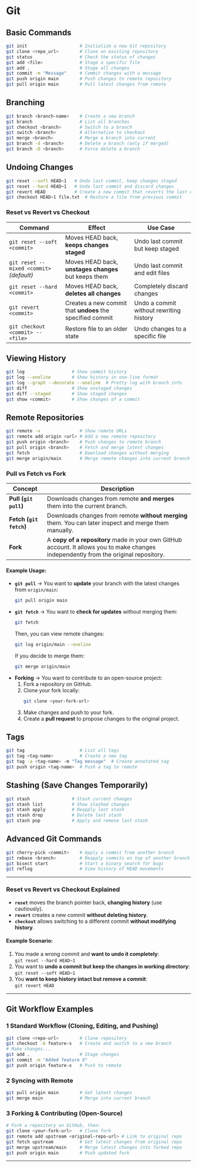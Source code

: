 # Git

## Basic Commands
```bash
git init                	# Initialize a new Git repository
git clone <repo_url>    	# Clone an existing repository
git status              	# Check the status of changes
git add <file>          	# Stage a specific file
git add .               	# Stage all changes
git commit -m "Message" 	# Commit changes with a message
git push origin main    	# Push changes to remote repository
git pull origin main    	# Pull latest changes from remote
```

## Branching
```bash
git branch <branch-name>    # Create a new branch
git branch                  # List all branches
git checkout <branch>       # Switch to a branch
git switch <branch>         # Alternative to checkout
git merge <branch>          # Merge a branch into current
git branch -d <branch>      # Delete a branch (only if merged)
git branch -D <branch>      # Force delete a branch
```

## Undoing Changes

```bash
git reset --soft HEAD~1   # Undo last commit, keep changes staged
git reset --hard HEAD~1   # Undo last commit and discard changes
git revert HEAD           # Create a new commit that reverts the last commit
git checkout HEAD~1 file.txt  # Restore a file from previous commit
```

### Reset vs Revert vs Checkout
| Command | Effect | Use Case |
|---------|--------|----------|
| `git reset --soft <commit>` | Moves HEAD back, **keeps changes staged** | Undo last commit but keep staged |
| `git reset --mixed <commit>` *(default)* | Moves HEAD back, **unstages changes** but keeps them | Undo last commit and edit files |
| `git reset --hard <commit>` | Moves HEAD back, **deletes all changes** | Completely discard changes |
| `git revert <commit>` | Creates a new commit that **undoes** the specified commit | Undo a commit without rewriting history |
| `git checkout <commit> -- <file>` | Restore file to an older state | Undo changes to a specific file |

## Viewing History
```bash
git log                  # Show commit history
git log --oneline        # Show history in one-line format
git log --graph --decorate --oneline  # Pretty log with branch info
git diff                 # Show unstaged changes
git diff --staged        # Show staged changes
git show <commit>        # Show changes of a commit
```

## Remote Repositories
```bash
git remote -v               # Show remote URLs
git remote add origin <url> # Add a new remote repository
git push origin <branch>    # Push changes to remote branch
git pull origin <branch>    # Fetch and merge latest changes
git fetch                   # Download changes without merging
git merge origin/main       # Merge remote changes into current branch
```

### Pull vs Fetch vs Fork
| Concept | Description |
|---------|-------------|
| **Pull (`git pull`)** | Downloads changes from remote **and merges** them into the current branch. |
| **Fetch (`git fetch`)** | Downloads changes from remote **without merging** them. You can later inspect and merge them manually. |
| **Fork** | A **copy of a repository** made in your own GitHub account. It allows you to make changes independently from the original repository. |

#### Example Usage:
- **`git pull`** → You want to **update** your branch with the latest changes from `origin/main`:
  ```bash
  git pull origin main
  ```
- **`git fetch`** → You want to **check for updates** without merging them:
  ```bash
  git fetch
  ```
  Then, you can view remote changes:
  ```bash
  git log origin/main --oneline
  ```
  If you decide to merge them:
  ```bash
  git merge origin/main
  ```
- **Forking** → You want to contribute to an open-source project:
  1. Fork a repository on GitHub.
  2. Clone your fork locally:
     ```bash
     git clone <your-fork-url>
     ```
  3. Make changes and push to your fork.
  4. Create a **pull request** to propose changes to the original project.

## Tags
```bash
git tag                     # List all tags
git tag <tag-name>          # Create a new tag
git tag -a <tag-name> -m "Tag message"  # Create annotated tag
git push origin <tag-name>  # Push a tag to remote
```

## Stashing (Save Changes Temporarily)
```bash
git stash                # Stash current changes
git stash list           # Show stashed changes
git stash apply          # Reapply last stash
git stash drop           # Delete last stash
git stash pop            # Apply and remove last stash
```

## Advanced Git Commands
```bash
git cherry-pick <commit>    # Apply a commit from another branch
git rebase <branch>         # Reapply commits on top of another branch
git bisect start            # Start a binary search for bugs
git reflog                  # View history of HEAD movements
```

---
### Reset vs Revert vs Checkout Explained
- **`reset`** moves the branch pointer back, **changing history** (use cautiously).
- **`revert`** creates a new commit **without deleting history**.
- **`checkout`** allows switching to a different commit **without modifying history**.

#### Example Scenario:
1. You made a wrong commit and **want to undo it completely**:  
   `git reset --hard HEAD~1`
2. You want to **undo a commit but keep the changes in working directory**:  
   `git reset --soft HEAD~1`
3. You **want to keep history intact but remove a commit**:  
   `git revert HEAD`

---
## Git Workflow Examples

### 1️ Standard Workflow (Cloning, Editing, and Pushing)
```bash
git clone <repo-url>        # Clone repository
git checkout -b feature-x   # Create and switch to a new branch
# Make changes...
git add .                   # Stage changes
git commit -m "Added feature X"
git push origin feature-x   # Push to remote
```

### 2️ Syncing with Remote
```bash
git pull origin main        # Get latest changes
git merge main              # Merge into current branch
```

### 3 Forking & Contributing (Open-Source)
```bash
# Fork a repository on GitHub, then:
git clone <your-fork-url>   # Clone fork
git remote add upstream <original-repo-url> # Link to original repo
git fetch upstream          # Get latest changes from original repo
git merge upstream/main     # Merge latest changes into forked repo
git push origin main        # Push updated fork
```

---

